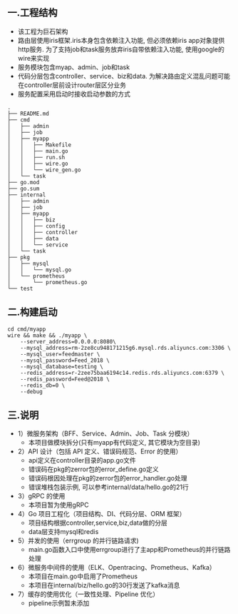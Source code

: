 ## 一.工程结构

+ 该工程为巨石架构
+ 路由层使用iris框架.iris本身包含依赖注入功能, 但必须依赖iris app对象提供http服务. 为了支持job和task服务放弃iris自带依赖注入功能, 使用google的wire来实现
+ 服务模块包含myap、admin、job和task
+ 代码分层包含controller、service、biz和data. 为解决路由定义混乱问题可能在controller层前设计router层区分业务
+ 服务配置采用启动时接收启动参数的方式

```
.
├── README.md
├── cmd
│   ├── admin
│   ├── job
│   ├── myapp
│   │   ├── Makefile
│   │   ├── main.go
│   │   ├── run.sh
│   │   ├── wire.go
│   │   └── wire_gen.go
│   └── task
├── go.mod
├── go.sum
├── internal
│   ├── admin
│   ├── job
│   ├── myapp
│   │   ├── biz
│   │   ├── config
│   │   ├── controller
│   │   ├── data
│   │   └── service
│   └── task
├── pkg
│   ├── mysql
│   │   └── mysql.go
│   └── prometheus
│       └── prometheus.go
└── test
```



## 二.构建启动

```
cd cmd/myapp
wire && make && ./myapp \
    --server_address=0.0.0.0:8080\
    --mysql_address=rm-2ze8cu948171215g6.mysql.rds.aliyuncs.com:3306 \
    --mysql_user=feedmaster \
    --mysql_password=Feed_2018 \
    --mysql_database=testing \
    --redis_address=r-2zee75baa6194c14.redis.rds.aliyuncs.com:6379 \
    --redis_password=Feed@2018 \
    --redis_db=0 \
    --debug
```

## 三.说明

+ 1）微服务架构（BFF、Service、Admin、Job、Task 分模块）
  + 本项目做模块拆分(只有myapp有代码定义, 其它模块为空目录)
+ 2）API 设计（包括 API 定义、错误码规范、Error 的使用）
  + api定义在controller目录的app.go文件
  + 错误码在pkg的zerror包的error_define.go定义 
  + 错误码根因处理在pkg的zerror包的error_handler.go处理
  + 错误堆栈包装示例, 可以参考internal/data/hello.go的21行  
+ 3）gRPC 的使用
  + 本项目暂为使用gRPC
+ 4）Go 项目工程化（项目结构、DI、代码分层、ORM 框架）
  + 项目结构根据controller,service,biz,data做的分层
  + data层支持mysql和redis  
+ 5）并发的使用（errgroup 的并行链路请求)
  + main.go函数入口中使用errgroup进行了主app和Prometheus的并行链路处理
+ 6）微服务中间件的使用（ELK、Opentracing、Prometheus、Kafka）
  + 本项目在main.go中启用了Prometheus
  + 本项目在internal/biz/hello.go的30行发送了kafka消息   
+ 7）缓存的使用优化（一致性处理、Pipeline 优化）
  + pipeline示例暂未添加



